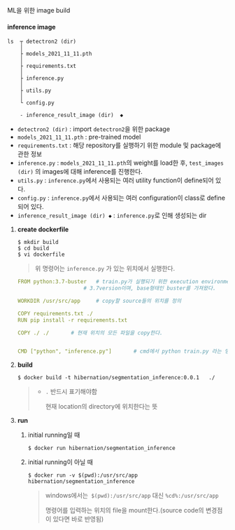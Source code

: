 ML을 위한 image build



#### inference image

```
ls 	┬ detectron2 (dir) 
	│
	├ models_2021_11_11.pth
	│
	├ requirements.txt 	   
	│
	├ inference.py
	│
	├ utils.py
	│
	└ config.py		
	
	- inference_result_image (dir)	◆
```

- `detectron2 (dir)` : import `detectron2`을 위한 package
- `models_2021_11_11.pth` : pre-trained model
- `requirements.txt` : 해당 repository를 실행하기 위한 module 및 package에 관한 정보
- `inference.py` : `models_2021_11_11.pth`의 weight를 load한 후, `test_images (dir)` 의 images에 대해 inference를 진행한다.
- `utils.py` : `inference.py`에서 사용되는 여러 utility function이 define되어 있다.
- `config.py` : `inference.py`에서 사용되는 여러 configuration이 class로 define되어 있다.
- `inference_result_image (dir)	◆` : `inference.py`로 인해 생성되는 dir



1. **create dockerfile**

   ```
   $ mkdir build
   $ cd build
   $ vi dockerfile
   ```

   > 위 명령어는 `inference.py` 가 있는 위치에서 실행한다.

   

   ```yaml
   FROM python:3.7-buster	# train.py가 실행되기 위한 execution environment
   						# 3.7version이며, base형태인 buster를 가져왔다.
   
   WORKDIR /usr/src/app		# copy할 source들의 위치를 정의
   
   COPY requirements.txt ./
   RUN pip install -r requirements.txt
   
   COPY ./ ./		# 현재 위치의 모든 파일을 copy한다.
   
   
   CMD ["python", "inference.py"]		# cmd에서 python train.py 라는 명령어가 실행됨
   ```

   

2. **build**

   ```
   $ docker build -t hibernation/segmentation_inference:0.0.1	./
   ```

   > - `.` 반드시 표기해야함
   >
   >   현재 location의 directory에 위치한다는 뜻



3. **run**

   1. initial running일 때

      ```
      $ docker run hibernation/segmentation_inference
      ```

   2. initial running이 아닐 때

      ```
      $ docker run -v $(pwd):/usr/src/app hibernation/segmentation_inference
      ```

      > windows에서는` $(pwd):/usr/src/app` 대신 `%cd%:/usr/src/app`
      >
      > 명령어를 입력하는 위치의 file을 mount한다.(source code의 변경점이 있다면 바로 반영됨)



